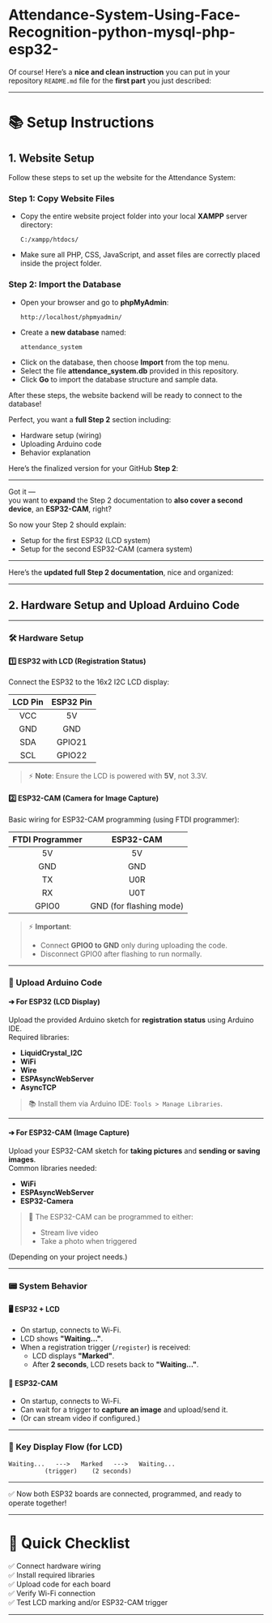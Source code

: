 # Attendance-System-Using-Face-Recognition-python-mysql-php-esp32-

Of course! Here’s a **nice and clean instruction** you can put in your repository `README.md` file for the **first part** you just described:

---

# 📚 Setup Instructions

## 1. Website Setup

Follow these steps to set up the website for the Attendance System:

### Step 1: Copy Website Files
- Copy the entire website project folder into your local **XAMPP** server directory:
  ```
  C:/xampp/htdocs/
  ```
- Make sure all PHP, CSS, JavaScript, and asset files are correctly placed inside the project folder.

### Step 2: Import the Database
- Open your browser and go to **phpMyAdmin**:
  ```
  http://localhost/phpmyadmin/
  ```
- Create a **new database** named:
  ```
  attendance_system
  ```
- Click on the database, then choose **Import** from the top menu.
- Select the file **attendance_system.db** provided in this repository.
- Click **Go** to import the database structure and sample data.

After these steps, the website backend will be ready to connect to the database!

Perfect, you want a **full Step 2** section including:  
- Hardware setup (wiring)  
- Uploading Arduino code  
- Behavior explanation

Here’s the finalized version for your GitHub **Step 2**:

---

Got it —  
you want to **expand** the Step 2 documentation to **also cover a second device**, an **ESP32-CAM**, right?

So now your Step 2 should explain:  
- Setup for the first ESP32 (LCD system)  
- Setup for the second ESP32-CAM (camera system)  

---

Here’s the **updated full Step 2 documentation**, nice and organized:

---

## 2. Hardware Setup and Upload Arduino Code

---

### 🛠 Hardware Setup

#### 1️⃣ ESP32 with LCD (Registration Status)

Connect the ESP32 to the 16x2 I2C LCD display:

| LCD Pin | ESP32 Pin |
|:-------:|:---------:|
| VCC     | 5V        |
| GND     | GND       |
| SDA     | GPIO21    |
| SCL     | GPIO22    |

> ⚡ **Note**: Ensure the LCD is powered with **5V**, not 3.3V.

#### 2️⃣ ESP32-CAM (Camera for Image Capture)

Basic wiring for ESP32-CAM programming (using FTDI programmer):

| FTDI Programmer | ESP32-CAM |
|:---------------:|:---------:|
| 5V              | 5V        |
| GND             | GND       |
| TX              | U0R       |
| RX              | U0T       |
| GPIO0           | GND (for flashing mode) |

> ⚡ **Important**:  
> - Connect **GPIO0 to GND** only during uploading the code.  
> - Disconnect GPIO0 after flashing to run normally.

---

### 🚀 Upload Arduino Code

#### ➔ For ESP32 (LCD Display)

Upload the provided Arduino sketch for **registration status** using Arduino IDE.  
Required libraries:

- **LiquidCrystal_I2C**
- **WiFi**
- **Wire**
- **ESPAsyncWebServer**
- **AsyncTCP**

> 📚 Install them via Arduino IDE: `Tools > Manage Libraries`.

---

#### ➔ For ESP32-CAM (Image Capture)

Upload your ESP32-CAM sketch for **taking pictures** and **sending or saving images**.  
Common libraries needed:

- **WiFi**
- **ESPAsyncWebServer**
- **ESP32-Camera**

> 📸 The ESP32-CAM can be programmed to either:
> - Stream live video
> - Take a photo when triggered

(Depending on your project needs.)

---

### 📟 System Behavior

#### 🖥 ESP32 + LCD
- On startup, connects to Wi-Fi.
- LCD shows **"Waiting..."**.
- When a registration trigger (`/register`) is received:
  - LCD displays **"Marked"**.
  - After **2 seconds**, LCD resets back to **"Waiting..."**.

#### 📸 ESP32-CAM
- On startup, connects to Wi-Fi.
- Can wait for a trigger to **capture an image** and upload/send it.
- (Or can stream video if configured.)

---

### 🔄 Key Display Flow (for LCD)

```
Waiting...   --->   Marked   --->   Waiting...
          (trigger)    (2 seconds)
```

---

✅ Now both ESP32 boards are connected, programmed, and ready to operate together!

---

# 📌 Quick Checklist

✅ Connect hardware wiring  
✅ Install required libraries  
✅ Upload code for each board  
✅ Verify Wi-Fi connection  
✅ Test LCD marking and/or ESP32-CAM trigger

---


